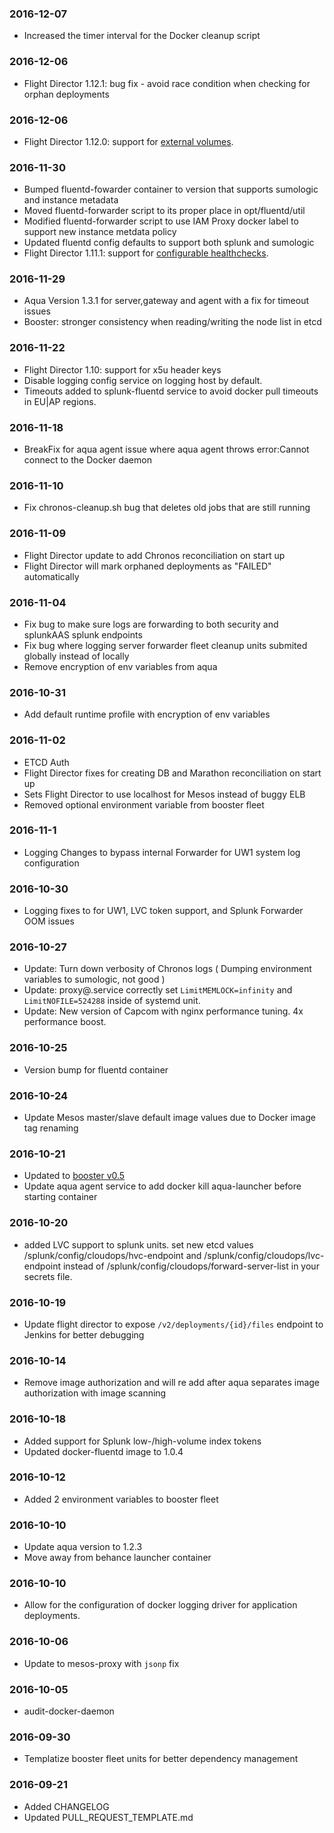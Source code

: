 ### 2016-12-07
* Increased the timer interval for the Docker cleanup script

### 2016-12-06
* Flight Director 1.12.1: bug fix - avoid race condition when checking for orphan deployments 

### 2016-12-06
* Flight Director 1.12.0: support for [external volumes](https://github.com/adobe-platform/flight-director/blob/master/docs/v2-api.md#external-volumes).

### 2016-11-30
 
* Bumped fluentd-fowarder container to version that supports sumologic and instance metadata
* Moved fluentd-forwarder script to its proper place in opt/fluentd/util
* Modified fluentd-forwarder script to use IAM Proxy docker label
to support new instance metdata policy
* Updated fluentd config defaults to support both splunk and sumologic
* Flight Director 1.11.1: support for [configurable healthchecks](https://github.com/adobe-platform/flight-director/blob/master/docs/v2-api.md#healthchecks).
 
 
### 2016-11-29
* Aqua Version 1.3.1 for server,gateway and agent with a fix for timeout issues
* Booster: stronger consistency when reading/writing the node list in etcd
 
### 2016-11-22
* Flight Director 1.10: support for x5u header keys
* Disable logging config service on logging host by default.
* Timeouts added to splunk-fluentd service to avoid docker pull timeouts in EU|AP regions.

### 2016-11-18
* BreakFix for aqua agent issue where aqua agent throws error:Cannot connect to the Docker daemon

### 2016-11-10
* Fix chronos-cleanup.sh bug that deletes old jobs that are still running

### 2016-11-09
* Flight Director update to add Chronos reconciliation on start up
* Flight Director will mark orphaned deployments as "FAILED" automatically

### 2016-11-04
* Fix bug to make sure logs are forwarding to both security and splunkAAS splunk endpoints
* Fix bug where logging server forwarder fleet cleanup units submited globally instead of locally
* Remove encryption of env variables from aqua

### 2016-10-31
* Add default runtime profile with encryption of env variables

### 2016-11-02
* ETCD Auth
* Flight Director fixes for creating DB and Marathon reconciliation on start up
* Sets Flight Director to use localhost for Mesos instead of buggy ELB
* Removed optional environment variable from booster fleet

### 2016-11-1
* Logging Changes to bypass internal Forwarder for UW1 system log configuration

### 2016-10-30
* Logging fixes to for UW1, LVC token support, and Splunk Forwarder OOM issues

### 2016-10-27
* Update: Turn down verbosity of Chronos logs ( Dumping environment variables to sumologic, not good )
* Update: proxy@.service correctly set `LimitMEMLOCK=infinity` and `LimitNOFILE=524288` inside of systemd unit.
* Update: New version of Capcom with nginx performance tuning. 4x performance boost.

### 2016-10-25
* Version bump for fluentd container

### 2016-10-24
* Update Mesos master/slave default image values due to Docker image tag renaming

### 2016-10-21
* Updated to [booster v0.5](https://github.com/adobe-platform/booster/blob/master/CHANGELOG.md#v05)
* Update aqua agent service to add docker kill aqua-launcher before starting container

### 2016-10-20
* added LVC support to splunk units. set new etcd values /splunk/config/cloudops/hvc-endpoint and /splunk/config/cloudops/lvc-endpoint instead of /splunk/config/cloudops/forward-server-list in your secrets file.

### 2016-10-19
* Update flight director to expose `/v2/deployments/{id}/files` endpoint to Jenkins for better debugging

### 2016-10-14
* Remove image authorization and will re add after aqua separates image authorization with image scanning

### 2016-10-18
* Added support for Splunk low-/high-volume index tokens
* Updated docker-fluentd image to 1.0.4

### 2016-10-12
* Added 2 environment variables to booster fleet

### 2016-10-10
* Update aqua version to 1.2.3
* Move away from behance launcher container

### 2016-10-10
* Allow for the configuration of docker logging driver for application deployments.

### 2016-10-06
* Update to mesos-proxy with `jsonp` fix

### 2016-10-05
* audit-docker-daemon

### 2016-09-30
* Templatize booster fleet units for better dependency management

### 2016-09-21
* Added CHANGELOG
* Updated PULL_REQUEST_TEMPLATE.md
